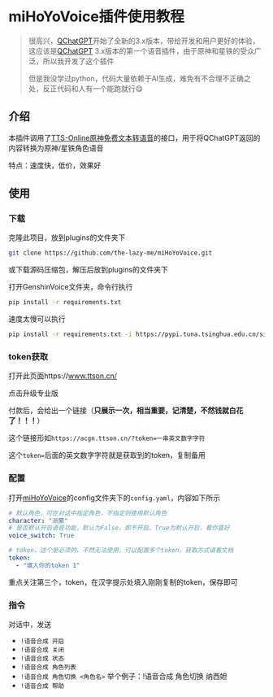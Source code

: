 # miHoYoVoice插件使用教程

> 很高兴，[QChatGPT](https://github.com/RockChinQ/QChatGPT)开始了全新的3.x版本，带给开发和用户更好的体验，这应该是[QChatGPT](https://github.com/RockChinQ/QChatGPT) 3.x版本的第一个语音插件，由于原神和星铁的受众广泛，所以我开发了这个插件
>
> 但是我没学过python，代码大量依赖于AI生成，难免有不合理不正确之处，反正代码和人有一个能跑就行😋



## 介绍

本插件调用了[TTS-Online原神免费文本转语音](https://acgn.ttson.cn/)的接口，用于将QChatGPT返回的内容转换为原神/星铁角色语音

特点：速度快，低价，效果好

## 使用

### 下载

克隆此项目，放到plugins的文件夹下

```bash
git clone https://github.com/the-lazy-me/miHoYoVoice.git
```

或下载源码压缩包，解压后放到plugins的文件夹下

打开GenshinVoice文件夹，命令行执行

```bash
pip install -r requirements.txt
```

速度太慢可以执行

```bash
pip install -r requirements.txt -i https://pypi.tuna.tsinghua.edu.cn/simple some-package
```

### token获取

打开此页面https://www.ttson.cn/

点击升级专业版

付款后，会给出一个链接（**只展示一次，相当重要，记清楚，不然钱就白花了！！！**）

这个链接形如`https://acgn.ttson.cn/?token=一串英文数字字符`

这个`token=`后面的英文数字字符就是获取到的token，复制备用

### 配置

打开[miHoYoVoice](https://github.com/the-lazy-me/miHoYoVoice)的config文件夹下的`config.yaml`，内容如下所示

```yaml
# 默认角色，可在对话中指定角色，不指定则使用默认角色
character: "派蒙"
# 是否默认开启语音功能，默认为False，即不开启，True为默认开启，看你喜好
voice_switch: True

# token，这个是必须的，不然无法使用，可以配置多个token，获取方式请看文档
token:
  - "填入你的token 1"
```

重点关注第三个，token，在汉字提示处填入刚刚复制的token，保存即可

### 指令

对话中，发送

- `!语音合成 开启`
- `!语音合成 关闭`
- `!语音合成 状态`
- `!语音合成 角色列表`
- `!语音合成 角色切换 <角色名>`  举个例子：!语音合成 角色切换 纳西妲
- `!语音合成 帮助`